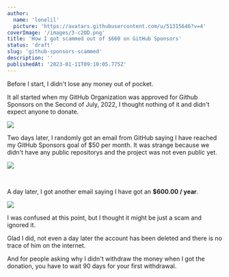 ```yaml
---
author:
  name: 'lonelil'
  picture: 'https://avatars.githubusercontent.com/u/51315646?v=4'
coverImage: '/images/3-c2OD.png'
title: 'How I got scammed out of $660 on GitHub Sponsors'
status: 'draft'
slug: 'github-sponsors-scammed'
description: ''
publishedAt: '2023-01-11T09:10:05.775Z'
---
```


Before I start, I didn't lose any money out of pocket.

It all started when my GitHub Organization was approved for Github Sponsors on the Second of July, 2022, I thought nothing of it and didn't expect anyone to donate.

![](blob:https://lonelil.dev/bb83386d-1822-4aaf-b952-b540c711ad16)

Two days later, I randomly got an email from GitHub saying I have reached my GitHub Sponsors goal of $50 per month. It was strange because we didn't have any public repositorys and the project was not even public yet.

![](blob:https://lonelil.dev/36cff583-1613-4f2a-ad8f-c634db905d7c)<br>

<br>

A day later, I got another email saying I have got an **$600.00 / year**.

![](blob:https://lonelil.dev/80fa845d-a74d-40c9-8f31-b409a130725d)

I was confused at this point, but I thought it might be just a scam and ignored it.

Glad I did, not even a day later the account has been deleted and there is no trace of him on the internet.

And for people asking why I didn't withdraw the money when I got the donation, you have to wait 90 days for your first withdrawal.

